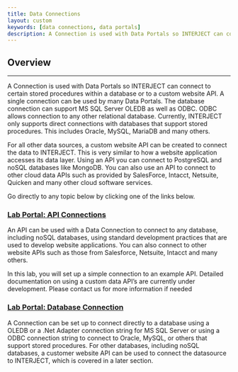 ```yaml
---
title: Data Connections
layout: custom
keywords: [data connections, data portals]
description: A Connection is used with Data Portals so INTERJECT can connect to certain stored procedures within a database or to a custom website API. 
---
```


##  **Overview**
---
A Connection is used with Data Portals so INTERJECT can connect to certain stored procedures within a database or to a custom website API. A single connection can be used by many Data Portals.  The database connection can support MS SQL Server OLEDB as well as ODBC. ODBC allows connection to any other relational database. Currently, INTERJECT only supports direct connections with databases that support stored procedures. This includes Oracle, MySQL, MariaDB and many others.  
 
For all other data sources, a custom website API can be created to connect the data to INTERJECT. This is very similar to how a website application accesses its data layer. Using an API you can connect to PostgreSQL and noSQL databases like MongoDB. You can also use an API to connect to other cloud data APIs such as provided by SalesForce, Intacct, Netsuite, Quicken and many other cloud software services. 
  
Go directly to any topic below by clicking one of the links below. 

###  [ Lab Portal: API Connections ](/wPortal/L-Api-Connection.html)

An API can be used with a Data Connection to connect to any database, including noSQL databases, using standard development practices that are used to develop website applications. You can also connect to other website APIs such as those from Salesforce, Netsuite, Intacct and many others.
   
In this lab, you will set up a simple connection to an example API. Detailed documentation on using a custom data API’s are currently under development. Please contact us for more information if needed 

###  [ Lab Portal: Database Connection ](/wPortal/L-Database-Connection.html)

A Connection can be set up to connect directly to a database using a OLEDB or a .Net Adapter connection string for MS SQL Server or using a ODBC connection string to connect to Oracle, MySQL, or others that support stored procedures. For other databases, including noSQL databases, a customer website API can be used to connect the datasource to INTERJECT, which is covered in a later section. 
